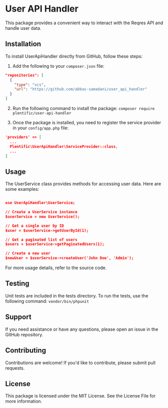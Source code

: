 # User API Handler

This package provides a convenient way to interact with the Reqres API and handle user data.

## Installation

To install UserApiHandler directly from GitHub, follow these steps:

1. Add the following to your `composer.json` file:

```json
"repositories": [
  {
    "type": "vcs",
    "url": "https://github.com/abbas-samadani/user_api_handler"
  }
]
```
2. Run the following command to install the package:
`composer require plentific/user-api-handler`

3. Once the package is installed, you need to register the service provider in your `config/app.php` file:

```json
'providers' => [
  ...
  Plentific\UserApiHandler\ServiceProvider::class,
  ...
]

```
## Usage
The UserService class provides methods for accessing user data. Here are some examples:
```json

use UserApiHandler\UserService;

// Create a UserService instance
$userService = new UserService();

// Get a single user by ID
$user = $userService->getUserById(1);

// Get a paginated list of users
$users = $userService->getPaginatedUsers(1);

// Create a new user
$newUser = $userService->createUser('John Doe', 'Admin');

```
For more usage details, refer to the source code.

## Testing
Unit tests are included in the tests directory. To run the tests, use the following command:
`vendor/bin/phpunit`

## Support
If you need assistance or have any questions, please open an issue in the GitHub repository.

## Contributing
Contributions are welcome! If you'd like to contribute, please submit pull requests.

## License
This package is licensed under the MIT License. See the License File for more information.
